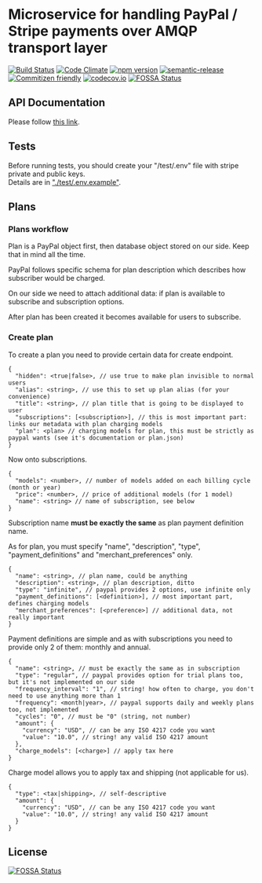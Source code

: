 # Microservice for handling PayPal / Stripe payments over AMQP transport layer

[![Build Status](https://semaphoreci.com/api/v1/makeomatic/ms-payments/branches/master/shields_badge.svg)](https://semaphoreci.com/makeomatic/ms-payments)
[![Code Climate](https://codeclimate.com/github/makeomatic/ms-payments/badges/gpa.svg)](https://codeclimate.com/github/makeomatic/ms-payments)
[![npm version](https://badge.fury.io/js/ms-payments.svg)](https://badge.fury.io/js/ms-payments)
[![semantic-release](https://img.shields.io/badge/%20%20%F0%9F%93%A6%F0%9F%9A%80-semantic--release-e10079.svg?style=flat-square)](https://github.com/semantic-release/semantic-release)
[![Commitizen friendly](https://img.shields.io/badge/commitizen-friendly-brightgreen.svg)](http://commitizen.github.io/cz-cli/)
[![codecov.io](https://codecov.io/github/makeomatic/ms-payments/coverage.svg?branch=master)](https://codecov.io/github/makeomatic/ms-payments?branch=master)
[![FOSSA Status](https://app.fossa.io/api/projects/git%2Bgithub.com%2Fmakeomatic%2Fms-payments.svg?type=shield)](https://app.fossa.io/projects/git%2Bgithub.com%2Fmakeomatic%2Fms-payments?ref=badge_shield)

## API Documentation

Please follow [this link](./docs/API.md).

## Tests

Before running tests, you should create your "/test/.env" file with stripe private and public keys.  
Details are in ["./test/.env.example"](./test/.env.example).

## Plans

### Plans workflow

Plan is a PayPal object first, then database object stored on our side. Keep that in mind all the time.

PayPal follows specific schema for plan description which describes how subscriber would be charged.

On our side we need to attach additional data: if plan is available to subscribe and subscription options.

After plan has been created it becomes available for users to subscribe.

### Create plan

To create a plan you need to provide certain data for create endpoint.

```
{
  "hidden": <true|false>, // use true to make plan invisible to normal users
  "alias": <string>, // use this to set up plan alias (for your convenience)
  "title": <string>, // plan title that is going to be displayed to user
  "subscriptions": [<subscription>], // this is most important part: links our metadata with plan charging models
  "plan": <plan> // charging models for plan, this must be strictly as paypal wants (see it's documentation or plan.json)
}
```

Now onto subscriptions.

```
{
  "models": <number>, // number of models added on each billing cycle (month or year)
  "price": <number>, // price of additional models (for 1 model)
  "name": <string> // name of subscription, see below
}
```

Subscription name **must be exactly the same** as plan payment definition name.

As for plan, you must specify "name", "description", "type", "payment_definitions" and "merchant_preferences" only.

```
{
  "name": <string>, // plan name, could be anything
  "description": <string>, // plan description, ditto
  "type": "infinite", // paypal provides 2 options, use infinite only
  "payment_definitions": [<definition>], // most important part, defines charging models
  "merchant_preferences": [<preference>] // additional data, not really important
}
```

Payment definitions are simple and as with subscriptions you need to provide only 2 of them: monthly and annual.

```
{
  "name": <string>, // must be exactly the same as in subscription
  "type": "regular", // paypal provides option for trial plans too, but it's not implemented on our side
  "frequency_interval": "1", // string! how often to charge, you don't need to use anything more than 1
  "frequency": <month|year>, // paypal supports daily and weekly plans too, not implemented
  "cycles": "0", // must be "0" (string, not number)
  "amount": {
    "currency": "USD", // can be any ISO 4217 code you want
    "value": "10.0", // string! any valid ISO 4217 amount
  },
  "charge_models": [<charge>] // apply tax here
}
```

Charge model allows you to apply tax and shipping (not applicable for us).

```
{
  "type": <tax|shipping>, // self-descriptive
  "amount": {
    "currency": "USD", // can be any ISO 4217 code you want
    "value": "10.0", // string! any valid ISO 4217 amount
  }
}
```


## License
[![FOSSA Status](https://app.fossa.io/api/projects/git%2Bgithub.com%2Fmakeomatic%2Fms-payments.svg?type=large)](https://app.fossa.io/projects/git%2Bgithub.com%2Fmakeomatic%2Fms-payments?ref=badge_large)
